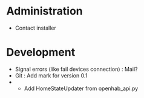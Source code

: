 # Administration
- Contact installer

# Development
- Signal errors (like fail devices connection) : Mail?
- Git : Add mark for version 0.1
- - Add HomeStateUpdater from openhab_api.py
